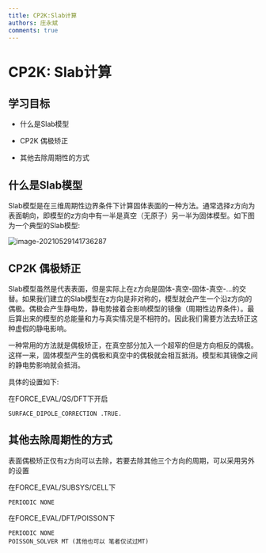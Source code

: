 ```yaml
---
title: CP2K:Slab计算
authors: 庄永斌
comments: true
---
```


# CP2K: Slab计算

## 学习目标

- 什么是Slab模型

- CP2K 偶极矫正

- 其他去除周期性的方式

  

## 什么是Slab模型

Slab模型是在三维周期性边界条件下计算固体表面的一种方法。通常选择z方向为表面朝向，即模型的z方向中有一半是真空（无原子）另一半为固体模型。如下图为一个典型的Slab模型:

![image-20210529141736287](https://tva1.sinaimg.cn/large/008i3skNly1gqz9vigobqj304t06adh4.jpg)

## CP2K 偶极矫正

Slab模型虽然是代表表面，但是实际上在z方向是固体-真空-固体-真空-...的交替。如果我们建立的Slab模型在z方向是非对称的，模型就会产生一个沿z方向的偶极。偶极会产生静电势，静电势接着会影响模型的镜像（周期性边界条件）。最后算出来的模型的总能量和力与真实情况是不相符的。因此我们需要方法去矫正这种虚假的静电影响。

一种常用的方法就是偶极矫正，在真空部分加入一个超窄的但是方向相反的偶极。这样一来，固体模型产生的偶极和真空中的偶极就会相互抵消。模型和其镜像之间的静电势影响就会抵消。

具体的设置如下:

在FORCE_EVAL/QS/DFT下开启

```cp2k
SURFACE_DIPOLE_CORRECTION .TRUE.
```



## 其他去除周期性的方式

表面偶极矫正仅有z方向可以去除，若要去除其他三个方向的周期，可以采用另外的设置

在FORCE_EVAL/SUBSYS/CELL下

```
PERIODIC NONE
```

在FORCE_EVAL/DFT/POISSON下

```cp2k
PERIODIC NONE
POISSON_SOLVER MT (其他也可以 笔者仅试过MT)
```

